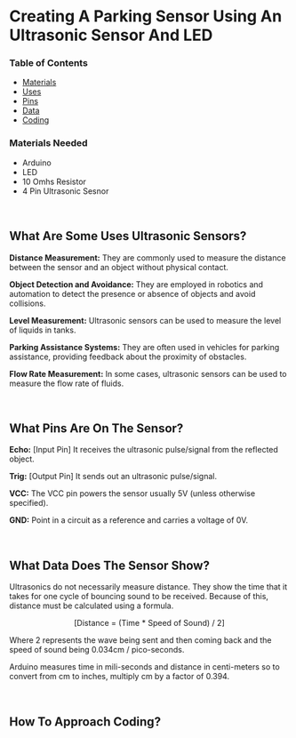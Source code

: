 # Creating A Parking Sensor Using An Ultrasonic Sensor And LED

### __Table of Contents__
- [Materials](https://github.com/Teddy-Polkosnik/Arduino-Activities/blob/main/Activity%201/Activity_1_README.md#materials-needed)
- [Uses](url)
- [Pins](https://github.com/Teddy-Polkosnik/Arduino-Activities/blob/main/Activity%201/Activity_1_README.md#what-pins-are-on-the-sensor)
- [Data](https://github.com/Teddy-Polkosnik/Arduino-Activities/blob/main/Activity%201/Activity_1_README.md#what-data-does-the-sensor-show)
- [Coding](url)

  
### Materials Needed
- Arduino
- LED
- 10 Omhs Resistor
- 4 Pin Ultrasonic Sesnor
  
<br>

## What Are Some Uses Ultrasonic Sensors? 

**Distance Measurement:** They are commonly used to measure the distance between the sensor and an object without physical contact.

**Object Detection and Avoidance:** They are employed in robotics and automation to detect the presence or absence of objects and avoid collisions.

**Level Measurement:** Ultrasonic sensors can be used to measure the level of liquids in tanks.

**Parking Assistance Systems:** They are often used in vehicles for parking assistance, providing feedback about the proximity of obstacles.

**Flow Rate Measurement:** In some cases, ultrasonic sensors can be used to measure the flow rate of fluids.


<br>

## What Pins Are On The Sensor?
**Echo:** [Input Pin] It receives the ultrasonic pulse/signal from the reflected object.

**Trig:** [Output Pin] It sends out an ultrasonic pulse/signal.

**VCC:** The VCC pin powers the sensor usually 5V (unless otherwise specified).

**GND:** Point in a circuit as a reference and carries a voltage of 0V.

<br>

## What Data Does The Sensor Show?

Ultrasonics do not necessarily measure distance. They show the time that it takes for one cycle of bouncing sound to be received. Because of this, distance must be  calculated using a formula.

<p align="center">
[Distance = (Time * Speed of Sound) / 2]
</p>

Where 2 represents the wave being sent and then coming back and the speed of sound being 0.034cm / pico-seconds.

Arduino measures time in mili-seconds and distance in centi-meters so to convert from cm to inches, multiply cm by a factor of 0.394.





<br>

## How To Approach Coding?


